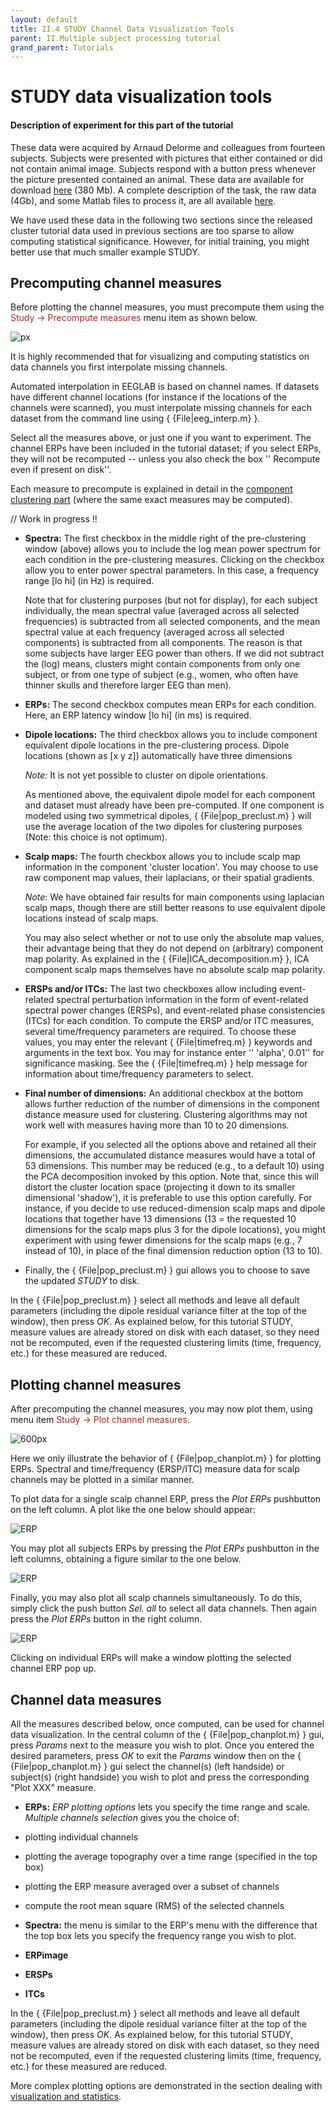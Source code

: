 ```yaml
---
layout: default
title: II.4 STUDY Channel Data Visualization Tools
parent: II.Multiple subject processing tutorial
grand_parent: Tutorials 
---
```


STUDY data visualization tools
================================

#### Description of experiment for this part of the tutorial

These data were acquired by Arnaud Delorme and colleagues from fourteen
subjects. Subjects were presented with pictures that either contained or
did not contain animal image. Subjects respond with a button press
whenever the picture presented contained an animal. These data are
available for download [here](ftp://sccn.ucsd.edu/pub/animal_study.zip)
(380 Mb). A complete description of the task, the raw data (4Gb), and
some Matlab files to process it, are all available
[here](http://www.sccn.ucsd.edu/~arno/fam2data/publicly_available_EEG_data.html).

We have used these data in the following two sections since the released
cluster tutorial data used in previous sections are too sparse to allow
computing statistical significance. However, for initial training, you
might better use that much smaller example STUDY.


Precomputing channel measures
------------------------------
Before plotting the channel measures, you must precompute
them using the <span style="color: brown">Study → Precompute measures</span>
menu item as shown below.


![px](/assets/images/pop_precomp.png)



It is highly recommended that for visualizing and computing statistics
on data channels you first interpolate missing channels.
 
 Automated
interpolation in EEGLAB is based on channel names. If datasets have
different channel locations (for instance if the locations of the
channels were scanned), you must interpolate missing channels for each
dataset from the command line using { {File\|eeg_interp.m} }. 

Select all
the measures above, or just one if you want to experiment. The channel
ERPs have been included in the tutorial dataset; if you select ERPs,
they will not be recomputed -- unless you also check the box ''
Recompute even if present on disk''.

Each measure to precompute is explained in detail in the [component
clustering part]( /tutorials/multi-subject/component-clustering-tools.html) (where the same exact measures may be computed).

// Work in progress !!

-   **Spectra:** The first checkbox in the middle right of the
    pre-clustering window (above) allows you to include the log mean
    power spectrum for each condition in the pre-clustering measures.
    Clicking on the checkbox allow you to enter power spectral
    parameters. In this case, a frequency range \[lo hi\] (in Hz) is
    required. 
    
    Note that for clustering purposes (but not for display),
    for each subject individually, the mean spectral value (averaged
    across all selected frequencies) is subtracted from all selected
    components, and the mean spectral value at each frequency (averaged
    across all selected components) is subtracted from all components.
    The reason is that some subjects have larger EEG power than others.
    If we did not subtract the (log) means, clusters might contain
    components from only one subject, or from one type of subject (e.g.,
    women, who often have thinner skulls and therefore larger EEG than
    men).
    
-   **ERPs:** The second checkbox computes mean ERPs for each condition.
    Here, an ERP latency window \[lo hi\] (in ms) is required.
    
-   **Dipole locations:** The third checkbox allows you to include component
    equivalent dipole locations in the pre-clustering process. Dipole
    locations (shown as \[x y z\]) automatically have three dimensions
    
    *Note:* It is not yet possible to cluster on dipole orientations. 
    
    As mentioned above, the equivalent dipole model for each component and
    dataset must already have been pre-computed. If one component is
    modeled using two symmetrical dipoles, { {File\|pop_preclust.m} }
    will use the average location of the two dipoles for clustering
    purposes (Note: this choice is not optimum).
    
-   **Scalp maps:** The fourth checkbox allows you to include scalp map
    information in the component 'cluster location'. You may choose to
    use raw component map values, their laplacians, or their spatial
    gradients. 
    
    *Note*: We have obtained fair results for main components
    using laplacian scalp maps, though there are still better reasons to
    use equivalent dipole locations instead of scalp maps. 
    
    You may also
    select whether or not to use only the absolute map values, their
    advantage being that they do not depend on (arbitrary) component map
    polarity. As explained in the { {File\|ICA_decomposition.m} }, ICA
    component scalp maps themselves have no absolute scalp map polarity.
    
-   **ERSPs and/or ITCs:** The last two checkboxes allow including
    event-related spectral perturbation information in the form of
    event-related spectral power changes (ERSPs), and event-related
    phase consistencies (ITCs) for each condition. 
    To compute the ERSP
    and/or ITC measures, several time/frequency parameters are required.
    To choose these values, you may enter the relevant {
    {File\|timefreq.m} } keywords and arguments in the text box. You may
    for instance enter '' 'alpha', 0.01'' for significance masking. See
    the { {File\|timefreq.m} } help message for information about
    time/frequency parameters to select.
    
-   **Final number of dimensions:** An additional checkbox at the bottom
    allows further reduction of the number of dimensions in the
    component distance measure used for clustering. Clustering
    algorithms may not work well with measures having more than 10 to 20
    dimensions. 
    
    For example, if you selected all the options above and
    retained all their dimensions, the accumulated distance measures
    would have a total of 53 dimensions. This number may be reduced
    (e.g., to a default 10) using the PCA decomposition invoked by this
    option. Note that, since this will distort the cluster location
    space (projecting it down to its smaller dimensional 'shadow'), it
    is preferable to use this option carefully. For instance, if you
    decide to use reduced-dimension scalp maps and dipole locations that
    together have 13 dimensions (13 = the requested 10 dimensions for
    the scalp maps plus 3 for the dipole locations), you might
    experiment with using fewer dimensions for the scalp maps (e.g., 7
    instead of 10), in place of the final dimension reduction option (13
    to 10).


- Finally, the { {File\|pop_preclust.m} } gui allows you to choose to save
the updated *STUDY* to disk.


In the { {File\|pop_preclust.m} } select all methods and leave all
default parameters (including the dipole residual variance filter at the
top of the window), then press *OK*. As explained below, for this
tutorial STUDY, measure values are already stored on disk with each
dataset, so they need not be recomputed, even if the requested
clustering limits (time, frequency, etc.) for these measured are
reduced.








Plotting channel measures
----------------------------
After precomputing the channel measures, you may now plot them, using
menu item <span style="color: brown">Study → Plot channel measures</span>.


![600px](/assets/images/pop_chanplot.png)



Here we only illustrate the behavior of { {File\|pop_chanplot.m} } for
plotting ERPs. Spectral and time/frequency (ERSP/ITC) measure data for
scalp channels may be plotted in a similar manner.

To plot data for a single
scalp channel ERP, press the *Plot ERPs* pushbutton on the left column.
A plot like the one below should appear:



![ERP](/assets/images/Erp1.gif)



You may plot all subjects ERPs by pressing the *Plot ERPs* pushbutton in
the left columns, obtaining a figure similar to the one below.



![ERP](/assets/images/Erp2.gif)



Finally, you may also plot all scalp channels simultaneously. To do
this, simply click the push button *Sel. all* to select all data
channels. Then again press the *Plot ERPs* button in the right column.



![ERP](/assets/images/Erp3.gif)



Clicking on individual ERPs will make a window plotting the selected
channel ERP pop up. 




Channel data measures
-----------------------
All the measures described below, once computed, can be used
for channel data visualization.
In the
central column of the { {File\|pop_chanplot.m} } gui, press *Params* next to the measure you wish to plot. 
Once you entered the desired parameters, press *OK* to exit the *Params* window then on the 
{ {File\|pop_chanplot.m} } gui select the channel(s) (left handside) or subject(s) (right handside) you wish to plot
and press the corresponding "Plot XXX" measure.

-   **ERPs:** *ERP plotting options* lets you specify the time range and scale. 
*Multiple channels selection* gives you the choice of:
- plotting individual channels
- plotting the average topography over a time range (specified in the top box)
- plotting the ERP measure averaged over a subset of channels
- compute the root mean square (RMS) of the selected channels     

-   **Spectra:** the menu is similar to the ERP's menu with the difference that
    the top box lets you specify the frequency range you wish to plot.     
    
- **ERPimage**

- **ERSPs**
- **ITCs** 
 

   


In the { {File\|pop_preclust.m} } select all methods and leave all
default parameters (including the dipole residual variance filter at the
top of the window), then press *OK*. As explained below, for this
tutorial STUDY, measure values are already stored on disk with each
dataset, so they need not be recomputed, even if the requested
clustering limits (time, frequency, etc.) for these measured are
reduced.








More complex plotting options are demonstrated in the section dealing
with [visualization and statistics](/tutorials/multi-subject/study-statistics-and-visualization-options.html).
